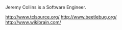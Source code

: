 Jeremy Collins is a Software Engineer.

http://www.tclsource.org/
http://www.beetlebug.org/
http://www.wikibrain.com/